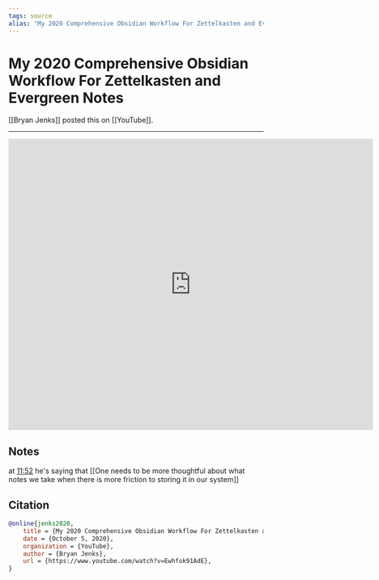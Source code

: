 ```yaml
---
tags: source
alias: "My 2020 Comprehensive Obsidian Workflow For Zettelkasten and Evergreen Notes"
---
```

# My 2020 Comprehensive Obsidian Workflow For Zettelkasten and Evergreen Notes

[[Bryan Jenks]] posted this on [[YouTube]].

---
<iframe
 width="720"
 height="576"
 src='https://www.youtube.com/embed/Ewhfok91AdE'
 title="YouTube video player"
 frameborder="0"
 allow="accelerometer; autoplay; clipboard-write; encrypted-media; gyroscope; picture-in-picture"
 allowfullscreen>
</iframe>

## Notes

at [11:52](https://youtu.be/Ewhfok91AdE?t=712) he's saying that [[One needs to be more thoughtful about what notes we take when there is more friction to storing it in our system]]

## Citation

```bibtex
@online{jenks2020,
	title = {My 2020 Comprehensive Obsidian Workflow For Zettelkasten and Evergreen Notes},
	date = {October 5, 2020},
	organization = {YouTube},
	author = {Bryan Jenks},
	url = {https://www.youtube.com/watch?v=Ewhfok91AdE},
}
```

